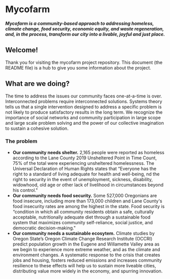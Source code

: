 # Mycofarm
_**Mycofarm is a community-based approach to addressing homeless, climate change, food security, economic equity, and waste regeneration, and, in the process, transform our city into a livable, joyful and just place.**_

## Welcome!

Thank you for visiting the mycofarm project repository. This document (the README file) is a hub to give you some information about the project. 

## What are we doing?
The time to address the issues our community faces one-at-a-time is over. Interconnected problems require interconnected solutions. Systems theory tells us that a single intervention designed to address a specific problem is not likely to produce satisfactory results in the long term. We recognize the importance of social networks and community participation in large scope and large scale problem solving and the power of our collective imagination to sustain a cohesive solution.
### The problem

-   **Our community needs shelter.** 2,165 people were reported as homeless according to the Lane County 2019 Unsheltered Point in Time Count, 75% of the total were experiencing unsheltered homelessness. The Universal Declaration of Human Rights states that  “Everyone has the right to a standard of living adequate for health and well-being, nd the right to security in the event of unemployment, sickness, disability, widowhood, old age or other lack of livelihood in circumstances beyond his control."
-   **Our community needs food security.** Some 527,000 Oregonians are food insecure, including more than 173,000 children and Lane County's food insecurity rates are among the highest in the state. Food security is “condition in which all community residents obtain a safe, culturally acceptable, nutritionally adequate diet through a sustainable food system that maximizes community self-reliance, social justice, and democratic decision-making." 
-   **Our community needs a sustainable ecosytem.** Climate studies by Oregon State’s Oregon Climate Change Research Institute (OCCRI) predict population growth in the Eugene and Willamette Valley area as we begin to experience more extreme weather, and as the climate and environment changes. A systematic response to the crisis that creates jobs and housing, fosters reduced emissions and increases community resilience to these effects will help us to sustain more liveable cities, distributing value more widely in the economy, and spurring innovation.

